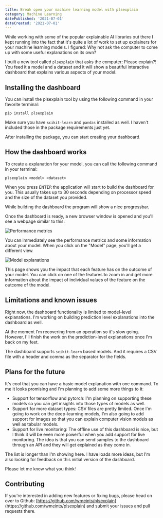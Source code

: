 ```yaml
---
title: Break open your machine learning model with plsexplain
category: Machine Learning
datePublished: '2021-07-01'
dateCreated: '2021-07-01'
---
```

While working with some of the popular explainable AI libraries out there I 
kept running into the fact that it's quite a lot of work to set up explainers
for your machine learning models. I figured: Why not ask the computer to come
up with some useful explanations on its own?

I built a new tool called `plsexplain` that asks the computer: Please explain?!
You feed it a model and a dataset and it will show a beautiful interactive
dashboard that explains various aspects of your model.

## Installing the dashboard

You can install the plsexplain tool by using the following command in your
favorite terminal:

```
pip install plsexplain
```

Make sure you have `scikit-learn` and `pandas` installed as well. I haven't
included those in the package requirements just yet.

After installing the package, you can start creating your dashboard.

## How the dashboard works

To create a explanation for your model, you can call the following command
in your terminal:

```
plsexplain <model> <dataset>
```

When you press <kbd>ENTER</kbd> the application will start to build the
dashboard for you. This usually takes up to 30 seconds depending on processor
speed and the size of the dataset you provided.

While building the dashboard the program will show a nice progressbar.

Once the dashboard is ready, a new browser window is opened and you'll see
a webpage similar to this:

![Performance metrics](/content/images/2021/07/01/dashboard-01.png)

You can immediately see the performance metrics and some information about
your model. When you click on the "Model" page, you'll get a different view.

![Model explanations](/content/images/2021/07/01/dashboard-02.png)

This page shows you the impact that each feature has on the outcome of your 
model. You can click on one of the features to zoom in and get more information
about the impact of individual values of the feature on the outcome of the model.

## Limitations and known issues

Right now, the dashboard functionality is limited to model-level explanations.
I'm working on building prediction level explanations into the dashboard as
well.

At the moment I'm recovering from an operation so it's slow going. However, I'll
finish the work on the prediction-level explanations once I'm back on my feet.

The dashboard supports `scikit-learn` based models. And it requires a CSV file
with a header and comma as the separator for the fields.

## Plans for the future

It's cool that you can have a basic model explanation with one command. To me
it looks promising and I'm planning to add some more things to it:

* Support for tensorflow and pytorch: I'm planning on supporting these models
  so you can get insights into those types of models as well.
* Support for more dataset types: CSV files are pretty limited. Once I'm going
  to work on the deep-learning models, I'm also going to add support for images
  so that you can explain computer vision models as well as tabular models.
* Support for live monitoring: The offline use of this dashboard is nice, but I
  think it will be even more powerful when you add support for live monitoring.
  The idea is that you can send samples to the dashboard through an API and they
  will get explained as they come in.

The list is longer than I'm showing here. I have loads more ideas, but I'm also
looking for feedback on this initial version of the dashboard.

Please let me know what you think!

## Contributing

If you're interested in adding new features or fixing bugs, please head on over
to Github: [https://github.com/wmeints/plsexplain](https://github.com/wmeints/plsexplain) and submit your issues
and pull requests there.
